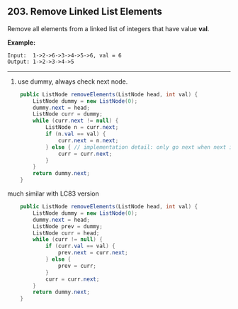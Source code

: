 ## 203. Remove Linked List Elements

Remove all elements from a linked list of integers that have value **val**.

**Example:**

```
Input:  1->2->6->3->4->5->6, val = 6
Output: 1->2->3->4->5
```

---

1. use dummy, always check next node.

```java
    public ListNode removeElements(ListNode head, int val) {
        ListNode dummy = new ListNode(0);
        dummy.next = head;
        ListNode curr = dummy;
        while (curr.next != null) {
            ListNode n = curr.next;
            if (n.val == val) {
                curr.next = n.next;
            } else { // implementation detail: only go next when next is not deleted, if it is deleted, then keep curr. for example d->1->1 , delete 1, should return null
                curr = curr.next;
            }
        }
        return dummy.next;
    }
```

much similar with LC83 version

```java
    public ListNode removeElements(ListNode head, int val) {
        ListNode dummy = new ListNode(0);
        dummy.next = head;
        ListNode prev = dummy;
        ListNode curr = head;
        while (curr != null) {
            if (curr.val == val) {
                prev.next = curr.next;
            } else {
                prev = curr;
            }
            curr = curr.next;
        }
        return dummy.next;
    }
```

